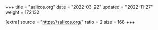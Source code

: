 +++
title = "salixos.org"
date = "2022-03-22"
updated = "2022-11-27"
weight = 172132

[extra]
source = "https://salixos.org/"
ratio = 2
size = 168
+++
